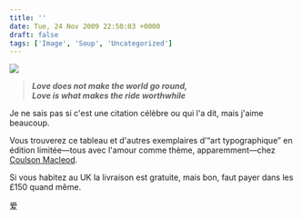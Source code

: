 ```yaml
---
title: ''
date: Tue, 24 Nov 2009 22:50:03 +0000
draft: false
tags: ['Image', 'Soup', 'Uncategorized']
---
```


![](https://madd0.files.wordpress.com/2009/11/tumblr_ktmy3ghone1qzn0y8o1_500.jpg)

> **_Love does not make the world go round,_**  
> _**Love is what makes the ride worthwhile**_

Je ne sais pas si c'est une citation célèbre ou qui l'a dit, mais j'aime beaucoup.

Vous trouverez ce tableau et d'autres exemplaires d’“art typographique” en édition limitée—tous avec l'amour comme thème, apparemment—chez [Coulson Macleod](http://coulsonmacleod.com/).

Si vous habitez au UK la livraison est gratuite, mais bon, faut payer dans les £150 quand même.

爱